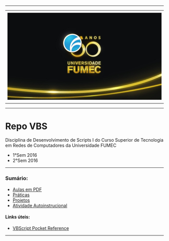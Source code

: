 -----

<div align="center">
    <table>
        <tr>
         <td align="center"></td>
        </tr> 
        <tr>
            <td>
                <img alt="fumec" src="https://github.com/joaopauloaramuni/joaopauloaramuni/blob/main/img/fumec-logo.jpg?raw=true"/>
            </td>
        </tr>
        <tr>
            <td align="center"></td>
        </tr> 
    </table>
</div>

-----

# Repo VBS

Disciplina de Desenvolvimento de Scripts I do Curso Superior de Tecnologia em Redes de Computadores da Universidade FUMEC

- 1°Sem 2016
- 2°Sem 2016

-----

### Sumário:
- [Aulas em PDF](https://github.com/joaopauloaramuni/vbscript/tree/main/PDF)
- [Práticas](https://github.com/joaopauloaramuni/vbscript/tree/main/PRA%CC%81TICAS)
- [Projetos](https://github.com/joaopauloaramuni/vbscript/tree/main/PROJETOS)
- [Atividade Autoinstrucional](https://github.com/joaopauloaramuni/vbscript/tree/main/AAI)

#### Links úteis:
- [VBScript Pocket Reference](https://www.amazon.com.br/VBScript-Pocket-Reference-Matt-Childs/dp/0596001266)

-----
